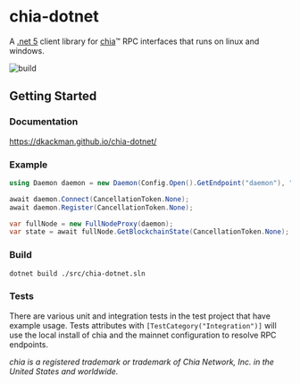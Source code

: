 # chia-dotnet
A [.net 5](https://dotnet.microsoft.com/download/dotnet/5.0) client library for [chia](https://github.com/Chia-Network/chia-blockchain)™ RPC interfaces that runs on linux and windows.

![build](https://github.com/dkackman/chia-dotnet/actions/workflows/dotnet.yml/badge.svg)

## Getting Started

### Documentation
https://dkackman.github.io/chia-dotnet/

### Example

```csharp
using Daemon daemon = new Daemon(Config.Open().GetEndpoint("daemon"), "unit_tests");

await daemon.Connect(CancellationToken.None);
await daemon.Register(CancellationToken.None);

var fullNode = new FullNodeProxy(daemon);
var state = await fullNode.GetBlockchainState(CancellationToken.None);
```

### Build 

````bash
dotnet build ./src/chia-dotnet.sln
````

### Tests

There are various unit and integration tests in the test project that have example usage. Tests attributes with `[TestCategory("Integration")]` will use the local install of chia and the mainnet configuration to resolve RPC endpoints. 

_chia is a registered trademark or trademark of Chia Network, Inc. in the United States and worldwide._
